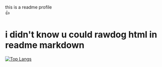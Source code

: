 this is a readme profile  
:+1:  

<h1>i didn't know u could rawdog html in readme markdown</h1>
  
[![Top Langs](https://github-readme-stats.vercel.app/api/top-langs/?username=KivalEvan&theme=monokai&layout=compact&langs_count=10)](https://github.com/anuraghazra/github-readme-stats)
